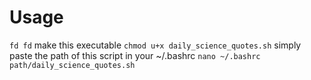 # Usage
`fd fd`
make this executable 
`chmod u+x daily_science_quotes.sh`
simply paste the path of this script in your ~/.bashrc
`nano ~/.bashrc`
`path/daily_science_quotes.sh`
